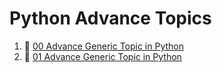 # Python Advance Topics
1. 🚀 [00 Advance Generic Topic in Python](00_python_syntax_dataclasses.ipynb)
2. 🚀 [01 Advance Generic Topic in Python](https://colab.research.google.com/drive/1An1LUC_HagiT8saQb75wyAOkXiQ7Awrd?usp=sharing)
